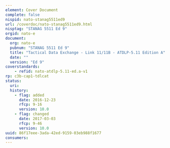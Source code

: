 ```yaml
---
element: Cover Document
complete: false
nispid: nato-stanag5511ed9
url: /coverdoc/nato-stanag5511ed9.html
nisptag: "STANAG 5511 Ed 9"
orgid: nato-e
document:
  org: nato-e
  pubnum: "STANAG 5511 Ed 9"
  title: "Tactical Data Exchange - Link 11/11B - ATDLP-5.11 Edition A"
  date: ""
  version: "Ed 9"
coverstandards:
    - refid: nato-atdlp-5.11-ed.a-v1
rp: c3b-cap1-tdlcat
status:
  uri: 
  history: 
    - flag: added
      date: 2016-12-23
      rfcp: 9-16
      version: 10.0
    - flag: changed
      date: 2017-03-03
      rfcp: 9-46
      version: 10.0
uuid: 86f17eee-3ada-42ed-9159-03eb988f1677
consumers:
---
```

